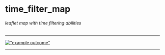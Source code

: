 # time_filter_map
###### leaflet map with time filtering abilities
___
[!["example outcome"](https://github.com/clarkdatalabs/time_filter_map/blob/master/img/Final.png )](http://0.0.0.0:8000/)
___
